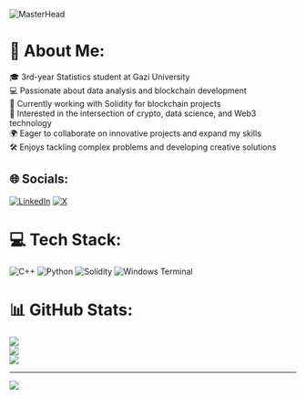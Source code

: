 ![MasterHead](https://miro.medium.com/v2/resize:fit:1400/0*NX4uFZfxt-OdQYHt)
# 💫 About Me:
🎓 3rd-year Statistics student at Gazi University<br>💻 Passionate about data analysis and blockchain development<br>🔗 Currently working with Solidity for blockchain projects<br>🚀 Interested in the intersection of crypto, data science, and Web3 technology<br>🌍 Eager to collaborate on innovative projects and expand my skills<br>🛠️ Enjoys tackling complex problems and developing creative solutions


## 🌐 Socials:
[![LinkedIn](https://img.shields.io/badge/LinkedIn-%230077B5.svg?logo=linkedin&logoColor=white)](https://linkedin.com/in/https://www.linkedin.com/in/keriman-%C3%BCnl%C3%BC-7a123724b?utm_source=share&utm_campaign=share_via&utm_content=profile&utm_medium=android_app) [![X](https://img.shields.io/badge/X-black.svg?logo=X&logoColor=white)](https://x.com/https://x.com/kerimanunluu) 

# 💻 Tech Stack:
![C++](https://img.shields.io/badge/c++-%2300599C.svg?style=for-the-badge&logo=c%2B%2B&logoColor=white) ![Python](https://img.shields.io/badge/python-3670A0?style=for-the-badge&logo=python&logoColor=ffdd54) ![Solidity](https://img.shields.io/badge/Solidity-%23363636.svg?style=for-the-badge&logo=solidity&logoColor=white) ![Windows Terminal](https://img.shields.io/badge/Windows%20Terminal-%234D4D4D.svg?style=for-the-badge&logo=windows-terminal&logoColor=white)
# 📊 GitHub Stats:
![](https://github-readme-stats.vercel.app/api?username=kerimanunlu&theme=dark&hide_border=false&include_all_commits=true&count_private=true)<br/>
![](https://github-readme-streak-stats.herokuapp.com/?user=kerimanunlu&theme=dark&hide_border=false)<br/>
![](https://github-readme-stats.vercel.app/api/top-langs/?username=kerimanunlu&theme=dark&hide_border=false&include_all_commits=true&count_private=true&layout=compact)

---
[![](https://visitcount.itsvg.in/api?id=kerimanunlu&icon=0&color=0)](https://visitcount.itsvg.in)

<!-- Proudly created with GPRM ( https://gprm.itsvg.in ) -->
